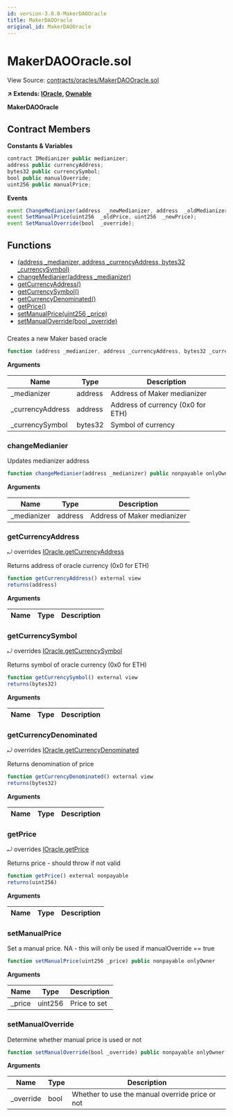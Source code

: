 ```yaml
---
id: version-3.0.0-MakerDAOOracle
title: MakerDAOOracle
original_id: MakerDAOOracle
---
```


# MakerDAOOracle.sol

View Source: [contracts/oracles/MakerDAOOracle.sol](../../contracts/oracles/MakerDAOOracle.sol)

**↗ Extends: [IOracle](IOracle.md), [Ownable](Ownable.md)**

**MakerDAOOracle**

## Contract Members
**Constants & Variables**

```js
contract IMedianizer public medianizer;
address public currencyAddress;
bytes32 public currencySymbol;
bool public manualOverride;
uint256 public manualPrice;

```

**Events**

```js
event ChangeMedianizer(address  _newMedianizer, address  _oldMedianizer);
event SetManualPrice(uint256  _oldPrice, uint256  _newPrice);
event SetManualOverride(bool  _override);
```

## Functions

- [(address _medianizer, address _currencyAddress, bytes32 _currencySymbol)](#)
- [changeMedianier(address _medianizer)](#changemedianier)
- [getCurrencyAddress()](#getcurrencyaddress)
- [getCurrencySymbol()](#getcurrencysymbol)
- [getCurrencyDenominated()](#getcurrencydenominated)
- [getPrice()](#getprice)
- [setManualPrice(uint256 _price)](#setmanualprice)
- [setManualOverride(bool _override)](#setmanualoverride)

### 

Creates a new Maker based oracle

```js
function (address _medianizer, address _currencyAddress, bytes32 _currencySymbol) public nonpayable
```

**Arguments**

| Name        | Type           | Description  |
| ------------- |------------- | -----|
| _medianizer | address | Address of Maker medianizer | 
| _currencyAddress | address | Address of currency (0x0 for ETH) | 
| _currencySymbol | bytes32 | Symbol of currency | 

### changeMedianier

Updates medianizer address

```js
function changeMedianier(address _medianizer) public nonpayable onlyOwner 
```

**Arguments**

| Name        | Type           | Description  |
| ------------- |------------- | -----|
| _medianizer | address | Address of Maker medianizer | 

### getCurrencyAddress

⤾ overrides [IOracle.getCurrencyAddress](IOracle.md#getcurrencyaddress)

Returns address of oracle currency (0x0 for ETH)

```js
function getCurrencyAddress() external view
returns(address)
```

**Arguments**

| Name        | Type           | Description  |
| ------------- |------------- | -----|

### getCurrencySymbol

⤾ overrides [IOracle.getCurrencySymbol](IOracle.md#getcurrencysymbol)

Returns symbol of oracle currency (0x0 for ETH)

```js
function getCurrencySymbol() external view
returns(bytes32)
```

**Arguments**

| Name        | Type           | Description  |
| ------------- |------------- | -----|

### getCurrencyDenominated

⤾ overrides [IOracle.getCurrencyDenominated](IOracle.md#getcurrencydenominated)

Returns denomination of price

```js
function getCurrencyDenominated() external view
returns(bytes32)
```

**Arguments**

| Name        | Type           | Description  |
| ------------- |------------- | -----|

### getPrice

⤾ overrides [IOracle.getPrice](IOracle.md#getprice)

Returns price - should throw if not valid

```js
function getPrice() external nonpayable
returns(uint256)
```

**Arguments**

| Name        | Type           | Description  |
| ------------- |------------- | -----|

### setManualPrice

Set a manual price. NA - this will only be used if manualOverride == true

```js
function setManualPrice(uint256 _price) public nonpayable onlyOwner 
```

**Arguments**

| Name        | Type           | Description  |
| ------------- |------------- | -----|
| _price | uint256 | Price to set | 

### setManualOverride

Determine whether manual price is used or not

```js
function setManualOverride(bool _override) public nonpayable onlyOwner 
```

**Arguments**

| Name        | Type           | Description  |
| ------------- |------------- | -----|
| _override | bool | Whether to use the manual override price or not | 

